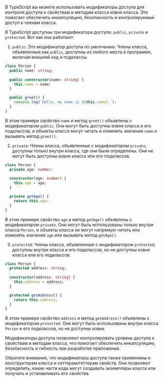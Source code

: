 В TypeScript вы можете использовать модификаторы доступа для контроля доступа к свойствам и методам класса извне класса. Это помогает обеспечить инкапсуляцию, безопасность и контролируемый доступ к членам класса.

В TypeScript доступны три модификатора доступа: `public`, `private` и `protected`. Вот как они работают:

1. `public`: Это модификатор доступа по умолчанию. Члены класса, объявленные как `public`, доступны из любого места в программе, включая внешний код и подклассы.
```typescript
class Person {
  public name: string;
  
  public constructor(name: string) {
    this.name = name;
  }

  public greet() {
    console.log(`Hello, my name is ${this.name}.`);
  }
}
```
В этом примере свойство `name` и метод `greet()` объявлены с модификатором `public`. Они могут быть доступны извне класса и его подклассов, и объекты класса могут читать и изменять значение `name` и вызывать метод `greet()`.

2. `private`: Члены класса, объявленные с модификатором `private`, доступны только внутри класса, где они были определены. Они не могут быть доступны извне класса или его подклассов.
```typescript
class Person {
  private age: number;
  
  constructor(age: number) {
    this.age = age;
  }

  private getAge() {
    return this.age;
  }
}
```
В этом примере свойство `age` и метод `getAge()` объявлены с модификатором `private`. Они могут быть использованы только внутри класса `Person`, и объекты класса не могут напрямую читать или изменять значение `age` или вызывать метод `getAge()`.

3. `protected`: Члены класса, объявленные с модификатором `protected`, доступны внутри класса и его подклассов, но не доступны извне класса или его подклассов.
```typescript
class Person {
  protected address: string;
  
  constructor(address: string) {
    this.address = address;
  }

  protected getAddress() {
    return this.address;
  }
}
```
В этом примере свойство `address` и метод `getAddress()` объявлены с модификатором `protected`. Они могут быть использованы внутри класса `Person` и его подклассов, но не доступны извне.

Модификаторы доступа позволяют контролировать уровень доступа к свойствам и методам класса, что помогает обеспечить инкапсуляцию, безопасность и гибкость при разработке приложений.

Обратите внимание, что модификаторы доступа также применимы к конструкторам класса и сеттерам/геттерам свойств. Они позволяют определить, какие части кода могут создавать экземпляры класса или получать и устанавливать его свойства.